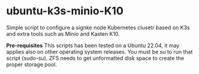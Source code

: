 # ubuntu-k3s-minio-K10
Simple script to configure a signke node Kubernetes clusetr based on K3s and extra tools such as Minio and Kasten K10.

**Pre-requisites**
This scripts has been tested on a Ubuntu 22.04, it may applies also on other operating system releases.
You must be su to run that script (sudo-su).
ZFS needs to get unformatted disk space to create the proper storage pool.

